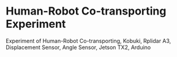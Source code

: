 # Human-Robot Co-transporting Experiment
Experiment of Human-Robot Co-transporting, Kobuki, Rplidar A3, Displacement Sensor, Angle Sensor, Jetson TX2, Arduino

